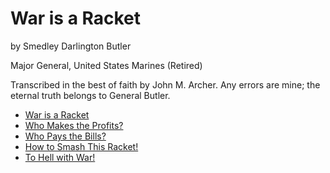 # War is a Racket

by Smedley Darlington Butler

Major General, United States Marines (Retired)

Transcribed in the best of faith by John M. Archer. Any errors are mine; the eternal truth belongs to General Butler.

- [War is a Racket](./chapter_1.md)
- [Who Makes the Profits?](./chapter_2.md)
- [Who Pays the Bills?](./chapter_3.md)
- [How to Smash This Racket!](./chapter_4.md)
- [To Hell with War!](./chapter_5.md)
